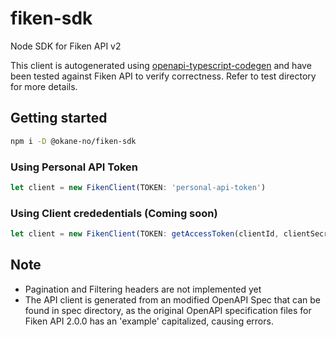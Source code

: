 # fiken-sdk
Node SDK for Fiken API v2

This client is autogenerated using [openapi-typescript-codegen](https://github.com/ferdikoomen/openapi-typescript-codegen) and have been tested against Fiken API to verify correctness. Refer to test directory for more details.

## Getting started

```bash
npm i -D @okane-no/fiken-sdk
```

### Using Personal API Token

```ts
let client = new FikenClient(TOKEN: 'personal-api-token')
```

### Using Client crededentials (Coming soon)

```ts
let client = new FikenClient(TOKEN: getAccessToken(clientId, clientSecret))
```

## Note

* Pagination and Filtering headers are not implemented yet
* The API client is generated from an modified OpenAPI Spec that can be found in spec directory, as the original OpenAPI specification files for Fiken API 2.0.0 has an 'example' capitalized, causing errors.